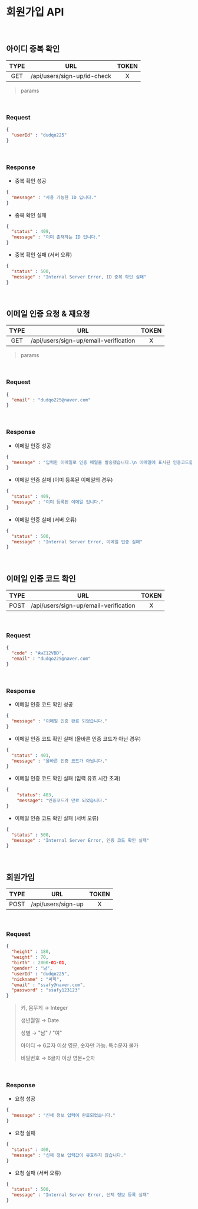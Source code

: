 # 회원가입 API

<br>

## 아이디 중복 확인

| TYPE |             URL             | TOKEN |
| :--: | :-------------------------: | :---: |
| GET  | /api/users/sign-up/id-check |   X   |

> params

<br>

### Request

```json
{
  "userId" : "dudqo225"
}
```

<br>

### Response

- 중복 확인 성공

```json
{
  "message" : "사용 가능한 ID 입니다."
}
```

- 중복 확인 실패

```json
{
  "status" : 409,
  "message" : "이미 존재하는 ID 입니다."
}
```

- 중복 확인 실패 (서버 오류)

```json
{
  "status" : 500,
  "message" : "Internal Server Error, ID 중복 확인 실패"
}
```

<br>

## 이메일 인증 요청 & 재요청

| TYPE |                  URL                  | TOKEN |
| :--: | :-----------------------------------: | :---: |
| GET  | /api/users/sign-up/email-verification |   X   |

> params

<br>

### Request

```json
{
  "email" : "dudqo225@naver.com"
}
```

<br>

### Response

- 이메일 인증 성공

```json
{
  "message" : "입력한 이메일로 인증 메일을 발송했습니다.\n 이메일에 표시된 인증코드를 입력해주세요."
}
```

- 이메일 인증 실패 (이미 등록된 이메일의 경우)

```json
{
  "status" : 409,
  "message" : "이미 등록된 이메일 입니다."
}
```

- 이메일 인증 실패 (서버 오류)

```json
{
  "status" : 500,
  "message" : "Internal Server Error, 이메일 인증 실패"
}
```

<br>

## 이메일 인증 코드 확인

| TYPE |                  URL                  | TOKEN |
| :--: | :-----------------------------------: | :---: |
| POST | /api/users/sign-up/email-verification |   X   |

<br>

### Request

```json
{
  "code" : "AwZ12VBD",
  "email" : "dudqo225@naver.com"
}
```

<br>

### Response

- 이메일 인증 코드 확인 성공

```json
{
  "message" : "이메일 인증 완료 되었습니다."
}
```

- 이메일 인증 코드 확인 실패 (올바른 인증 코드가 아닌 경우)

```json
{
  "status" : 401,
  "message" : "올바른 인증 코드가 아닙니다."
}
```

- 이메일 인증 코드 확인 실패 (입력 유효 시간 초과)

```json
{
	"status": 403,
	"message": "인증코드가 만료 되었습니다."
}
```

- 이메일 인증 코드 확인 실패 (서버 오류)

```json
{
  "status" : 500,
  "message" : "Internal Server Error, 인증 코드 확인 실패"
}
```

<br>

## 회원가입

| TYPE |        URL         | TOKEN |
| :--: | :----------------: | :---: |
| POST | /api/users/sign-up |   X   |

<br>

### Request

```json
{
  "height" : 180,
  "weight" : 70,
  "birth" : 2000-01-01,
  "gender" : "남",
  "userId" : "dudqo225",
  "nickname" : "싸피",
  "email" : "ssafy@naver.com",
  "password" : "ssafy123123"
}
```

> 키, 몸무게 → Integer
>
> 생년월일 → Date
>
> 성별 → "남" / "여"
>
> 아이디 → 6글자 이상 영문, 숫자만 가능. 특수문자 불가
>
> 비밀번호 → 6글자 이상 영문+숫자

<br>

### Response

- 요청 성공

```json
{
  "message" : "신체 정보 입력이 완료되었습니다."
}
```

- 요청 실패

```json
{
  "status" : 400,
  "message" : "신체 정보 입력값이 유효하지 않습니다."
}
```

- 요청 실패 (서버 오류)

```json
{
  "status" : 500,
  "message" : "Internal Server Error, 신체 정보 등록 실패"
}
```
